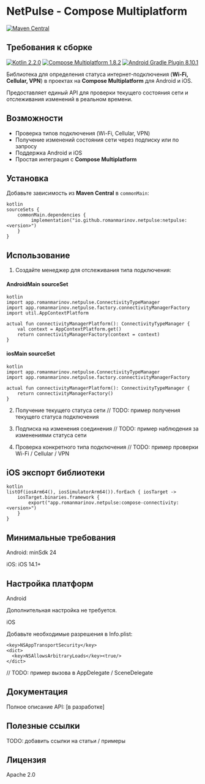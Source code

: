 # NetPulse - Compose Multiplatform

[![Maven Central](https://img.shields.io/maven-central/v/io.github.romanmarinov.netpulse/netpulse)](https://search.maven.org/artifact/io.github.romanmarinov.netpulse/netpulse)

## Требования к сборке

[![Kotlin 2.2.0](https://img.shields.io/badge/Kotlin-2.2.0-blue?style=flat-square)](https://kotlinlang.org/)&#32;
[![Compose Multiplatform 1.8.2](https://img.shields.io/badge/Compose%20Multiplatform-1.8.2-purple?style=flat-square)](https://github.com/JetBrains/compose-multiplatform)&#32;
[![Android Gradle Plugin 8.10.1](https://img.shields.io/badge/Android%20Gradle%20Plugin-8.10.1-green?style=flat-square)](https://developer.android.com/studio/releases/gradle-plugin)


Библиотека для определения статуса интернет-подключения (**Wi-Fi, Cellular, VPN**) в проектах на **Compose Multiplatform** для Android и iOS.  

Предоставляет единый API для проверки текущего состояния сети и отслеживания изменений в реальном времени.

## Возможности
  
- Проверка типов подключения (Wi-Fi, Cellular, VPN)  
- Получение изменений состояния сети через подписку или по запросу
- Поддержка Android и iOS
- Простая интеграция с **Compose Multiplatform**  

## Установка

Добавьте зависимость из **Maven Central** в `commonMain`:

```
kotlin
sourceSets {
    commonMain.dependencies {
         implementation("io.github.romanmarinov.netpulse:netpulse:<version>")
    }
}
```
## Использование
1. Создайте менеджер для отслеживания типа подключения:
#### AndroidMain sourceSet 
```
kotlin
import app.romanmarinov.netpulse.ConnectivityTypeManager
import app.romanmarinov.netpulse.factory.connectivityManagerFactory
import util.AppContextPlatform

actual fun connectivityManagerPlatform(): ConnectivityTypeManager {
    val context = AppContextPlatform.get()
    return connectivityManagerFactory(context = context)
}
```
#### iosMain sourceSet 
```
kotlin
import app.romanmarinov.netpulse.ConnectivityTypeManager
import app.romanmarinov.netpulse.factory.connectivityManagerFactory

actual fun connectivityManagerPlatform(): ConnectivityTypeManager {
    return connectivityManagerFactory()
}
```



2. Получение текущего статуса сети
// TODO: пример получения текущего статуса подключения

3. Подписка на изменения соединения
// TODO: пример наблюдения за изменениями статуса сети

4. Проверка конкретного типа подключения
// TODO: пример проверки Wi-Fi / Cellular / VPN

## iOS экспорт библиотеки
```
kotlin
listOf(iosArm64(), iosSimulatorArm64()).forEach { iosTarget ->
    iosTarget.binaries.framework {
        export("app.romanmarinov.netpulse:compose-connectivity:<version>")
    }
}
```
## Минимальные требования

Android: minSdk 24

iOS: iOS 14.1+

## Настройка платформ
Android

Дополнительная настройка не требуется.

iOS

Добавьте необходимые разрешения в Info.plist:
```
<key>NSAppTransportSecurity</key>
<dict>
  <key>NSAllowsArbitraryLoads</key><true/>
</dict>
```
// TODO: пример вызова в AppDelegate / SceneDelegate

## Документация

Полное описание API: [в разработке]

## Полезные ссылки

TODO: добавить ссылки на статьи / примеры

## Лицензия

Apache 2.0
